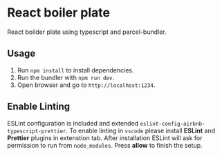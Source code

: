 # React boiler plate
React boilder plate using typescript and parcel-bundler.
## Usage 
1. Run `npm install` to install dependencies.
2. Run the bundler with `npm run dev`.
3. Open browser and go to `http://localhost:1234`.
## Enable Linting
ESLint configuration is included and extended `eslint-config-airbnb-typescript-prettier`. To enable linting in `vscode` please install **ESLint** and **Prettier** plugins in extenstion tab. After installation ESLint will ask for permission to run from `node_modules`. Press **allow** to finish the setup.